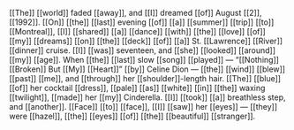 [[The]] [[world]] faded [[away]], and [[I]] dreamed [[of]] August [[2]], [[1992]]. [[On]] [[the]] [[last]] evening [[of]] [[a]] [[summer]] [[trip]] [[to]] [[Montreal]], [[I]] [[shared]] [[a]] [[dance]] [[with]] [[the]] [[love]] [[of]] [[my]] [[dreams]] [[on]] [[the]] [[deck]] [[of]] [[a]] St. [[Lawrence]] [[River]] [[dinner]] cruise. [[I]] [[was]] seventeen, and [[she]] [[looked]] [[around]] [[my]] [[age]]. When [[the]] [[last]] slow [[song]] [[played]] — “[[Nothing]] [[Broken]] But [[My]] [[Heart]]” [[by]] Celine Dion — [[the]] [[wind]] [[blew]] [[past]] [[me]], and [[through]] her [[shoulder]]-length hair. [[The]] [[blue]] [[of]] her cocktail [[dress]], [[pale]] [[as]] [[white]] [[in]] [[the]] waxing [[twilight]], [[made]] her [[my]] Cinderella. [[I]] [[took]] [[a]] breathless step, and [[another]]. [[Face]] [[to]] [[face]], [[I]] [[saw]] her [[eyes]] — [[they]] were [[hazel]], [[the]] [[eyes]] [[of]] [[the]] [[beautiful]] [[stranger]].